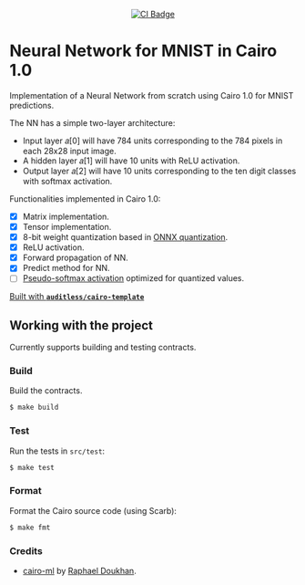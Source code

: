 <p align="center">
  <a href="https://github.com/auditless/cairo-template/actions/workflows/test.yaml">
    <img src="https://github.com/auditless/cairo-template/actions/workflows/test.yaml/badge.svg?event=push" alt="CI Badge"/>
  </a>
</p>

# Neural Network for MNIST in Cairo 1.0

Implementation of a Neural Network from scratch using Cairo 1.0 for MNIST predictions.

The NN has a simple two-layer architecture: 
  - Input layer 𝑎[0] will have 784 units corresponding to the 784 pixels in each 28x28 input image. 
  - A hidden layer 𝑎[1] will have 10 units with ReLU activation.
  - Output layer 𝑎[2] will have 10 units corresponding to the ten digit classes with softmax activation.

Functionalities implemented in Cairo 1.0:
 - [X] Matrix implementation.
 - [X] Tensor implementation.
 - [X] 8-bit weight quantization based in [ONNX quantization](https://onnxruntime.ai/docs/performance/quantization.html#quantization-overview).
 - [X] ReLU activation.
 - [X] Forward propagation of NN.
 - [X] Predict method for NN.
 - [ ] [Pseudo-softmax activation](https://www.nature.com/articles/s41598-021-94691-7) optimized for quantized values.

[Built with **`auditless/cairo-template`**](https://github.com/auditless/cairo-template)

## Working with the project

Currently supports building and testing contracts.

### Build

Build the contracts.

```bash
$ make build
```

### Test

Run the tests in `src/test`:

```bash
$ make test
```

### Format

Format the Cairo source code (using Scarb):

```bash
$ make fmt
```

### Credits

- [cairo-ml](https://github.com/raphaelDkhn/cairo_ml) by [Raphael Doukhan](https://twitter.com/raphael_dkhn).
